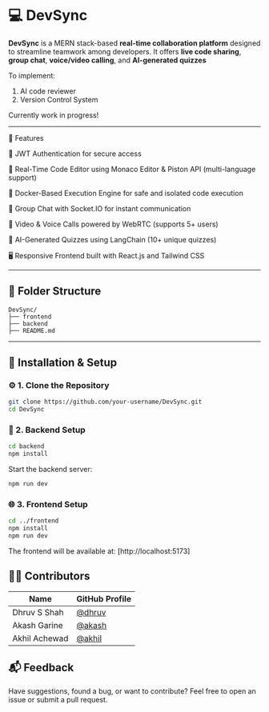 # 💻 DevSync

**DevSync** is a MERN stack-based **real-time collaboration platform** designed to streamline teamwork among developers. It offers **live code sharing**, **group chat**, **voice/video calling**, and **AI-generated quizzes**

To implement:
1. AI code reviewer
2. Version Control System

Currently work in progress!

---

🚀 Features

🔐 JWT Authentication for secure access

📝 Real-Time Code Editor using Monaco Editor & Piston API (multi-language support)

🐳 Docker-Based Execution Engine for safe and isolated code execution

💬 Group Chat with Socket.IO for instant communication

🎥 Video & Voice Calls powered by WebRTC (supports 5+ users)

🧠 AI-Generated Quizzes using LangChain (10+ unique quizzes)

🖥️ Responsive Frontend built with React.js and Tailwind CSS

---

## 📁 Folder Structure

```
DevSync/
├── frontend
├── backend
├── README.md
```

---

## 🧪 Installation & Setup

### ⚙️ 1. Clone the Repository

```bash
git clone https://github.com/your-username/DevSync.git
cd DevSync
```

### 🚀 2. Backend Setup

```bash
cd backend
npm install
```

Start the backend server:

```bash
npm run dev
```

### 🌐 3. Frontend Setup

```bash
cd ../frontend
npm install
npm run dev
```

The frontend will be available at: [http://localhost:5173]

## 👨‍💻 Contributors

| Name          | GitHub Profile                            |
| ------------- | ----------------------------------------- |
| Dhruv S Shah  | [@dhruv](https://github.com/S-Dhruv)      |
| Akash Garine  | [@akash](https://github.com/akashgarine)  |
| Akhil Achewad | [@akhil](https://github.com/achewadakhil) |

## 📬 Feedback

Have suggestions, found a bug, or want to contribute?
Feel free to open an issue or submit a pull request.
